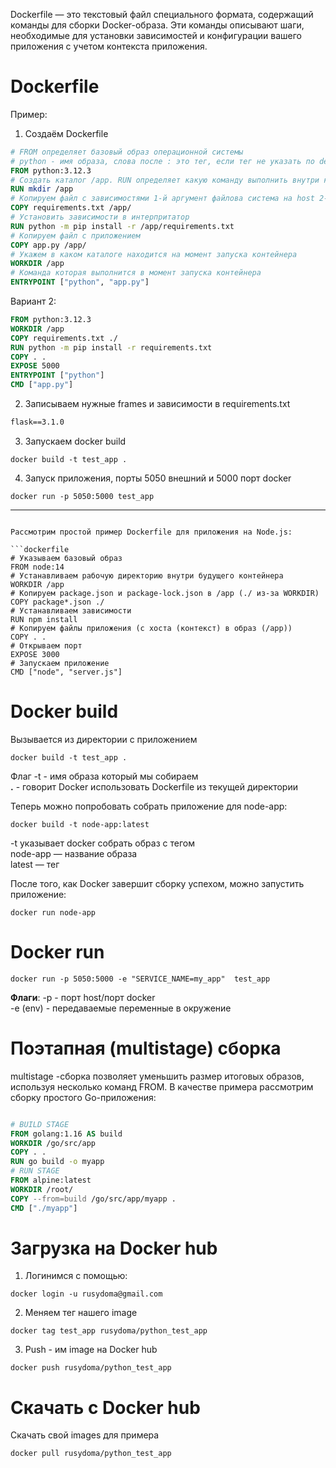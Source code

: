 Dockerfile — это текстовый файл специального формата, содержащий команды для сборки Docker-образа. Эти команды описывают шаги, необходимые для установки зависимостей и конфигурации вашего приложения с учетом контекста приложения.
# Dockerfile
Пример:
1. Создаём Dockerfile
```dockerfile
# FROM определяет базовый образ операционной системы  
# python - имя образа, слова после : это тег, если тег не указать по default ставит latest  
FROM python:3.12.3  
# Создать каталог /app. RUN определяет какую команду выполнить внутри контейнера  
RUN mkdir /app  
# Копируем файл с зависимостями 1-й аргумент файлова система на host 2-й аргумент файловая система образа  
COPY requirements.txt /app/  
# Установить зависимости в интерпритатор  
RUN python -m pip install -r /app/requirements.txt  
# Копируем файл с приложением  
COPY app.py /app/  
# Укажем в каком каталоге находится на момент запуска контейнера  
WORKDIR /app  
# Команда которая выполнится в момент запуска контейнера  
ENTRYPOINT ["python", "app.py"]  
```
Вариант 2:
```Dockerfile
FROM python:3.12.3  
WORKDIR /app  
COPY requirements.txt ./  
RUN python -m pip install -r requirements.txt  
COPY . .  
EXPOSE 5000  
ENTRYPOINT ["python"]  
CMD ["app.py"]
```

2. Записываем нужные frames и зависимости в requirements.txt
```txt
flask==3.1.0
```

3. Запускаем docker build
```console
docker build -t test_app .
```

4. Запуск приложения, порты 5050 внешний и 5000 порт docker
```console
docker run -p 5050:5000 test_app
```

---

```

Рассмотрим простой пример Dockerfile для приложения на Node.js:

```dockerfile
# Указываем базовый образ
FROM node:14
# Устанавливаем рабочую директорию внутри будущего контейнера
WORKDIR /app
# Копируем package.json и package-lock.json в /app (./ из-за WORKDIR)
COPY package*.json ./
# Устанавливаем зависимости
RUN npm install
# Копируем файлы приложения (с хоста (контекст) в образ (/app))
COPY . .
# Открываем порт
EXPOSE 3000
# Запускаем приложение
CMD ["node", "server.js"]
```


# Docker build

 Вызывается из директории с приложением  
```shell
docker build -t test_app .  
```
 Флаг -t   - имя образа который мы собираем  
 **.**   - говорит Docker использовать Dockerfile из текущей директории  


Теперь можно попробовать собрать приложение для node-app: 
```shell
docker build -t node-app:latest
```

-t указывает docker собрать образ с тегом  
node-app — название образа  
latest — тег

После того, как Docker завершит сборку успехом, можно запустить приложение: 
```shell
docker run node-app
```


# Docker run
```shell
docker run -p 5050:5000 -e "SERVICE_NAME=my_app"  test_app
```  
**Флаги**: 
	-p - порт host/порт docker   
	-e (env) - передаваемые переменные в окружение


# Поэтапная (multistage) сборка
multistage -сборка позволяет уменьшить размер итоговых образов, используя несколько команд FROM. В качестве примера рассмотрим сборку простого Go-приложения:
```dockerfile

# BUILD STAGE
FROM golang:1.16 AS build
WORKDIR /go/src/app
COPY . .
RUN go build -o myapp
# RUN STAGE
FROM alpine:latest
WORKDIR /root/
COPY --from=build /go/src/app/myapp .
CMD ["./myapp"]
```

# Загрузка на Docker hub
1. Логинимся с помощью:
```shell
docker login -u rusydoma@gmail.com
```
2.  Меняем тег нашего image
```shell
docker tag test_app rusydoma/python_test_app
```
3. Push - им image на Docker hub
```shell
docker push rusydoma/python_test_app
```
# Скачать с Docker hub
Скачать свой images для примера
```shell
docker pull rusydoma/python_test_app
```